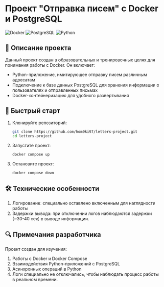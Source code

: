 

# Проект "Отправка писем" с Docker и PostgreSQL

![Docker](https://img.shields.io/badge/Docker-2CA5E0?style=for-the-badge&logo=docker&logoColor=white)
![PostgreSQL](https://img.shields.io/badge/PostgreSQL-316192?style=for-the-badge&logo=postgresql&logoColor=white)
![Python](https://img.shields.io/badge/Python-3776AB?style=for-the-badge&logo=python&logoColor=white)

## 📝 Описание проекта

Данный проект создан в образовательных и тренировочных целях для понимания работы с Docker. Он включает:

- Python-приложение, имитирующее отправку писем различным адресатам
- Подключение к базе данных PostgreSQL для хранения информации о пользователях и отправленных письмах
- Docker-контейнеризацию для удобного развертывания

## 🚀 Быстрый старт

1. Клонируйте репозиторий:
   ```bash
   git clone https://github.com/hom9ki97/letters-project.git
   cd letters-project
   
2. Запустите проект:
   ```bash
   docker compose up
   
3. Остановите проект:
    ```bash
   docker compose down
   
## 🛠 Технические особенности

1. Логирование: специально оставлено включенным для наглядности работы
2. Задержки вывода: при отключении логов наблюдаются задержки (~30-40 сек) в выводе информации.

## 🔍 Примечания разработчика

Проект создан для изучения:

1. Работы с Docker и Docker Compose
2. Взаимодействия Python-приложений с PostgreSQL
3. Асинхронных операций в Python
4. Логи специально не отключались, чтобы наблюдать процесс работы в реальном времени.

